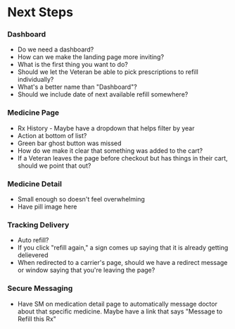 # Next Steps

### Dashboard
- Do we need a dashboard?
- How can we make the landing page more inviting?
- What is the first thing you want to do?
- Should we let the Veteran be able to pick prescriptions to refill individually? 
- What's a better name than "Dashboard"?
- Should we include date of next available refill somewhere?

### Medicine Page
- Rx History - Maybe have a dropdown that helps filter by year
- Action at bottom of list?
- Green bar ghost button was missed
- How do we make it clear that something was added to the cart? 
- If a Veteran leaves the page before checkout but has things in their cart, should we point that out?

### Medicine Detail
- Small enough so doesn't feel overwhelming
- Have pill image here

### Tracking Delivery
- Auto refill?
- If you click "refill again," a sign comes up saying that it is already getting delievered
- When redirected to a carrier's page, should we have a redirect message or window saying that you're leaving the page?

### Secure Messaging 
- Have SM on medication detail page to automatically message doctor about that specific medicine. Maybe have a link that says "Message to Refill this Rx"
